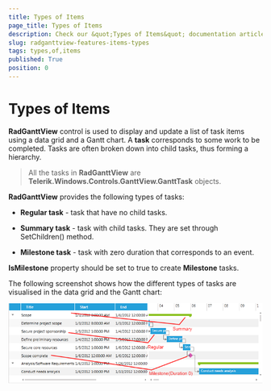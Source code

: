 ```yaml
---
title: Types of Items
page_title: Types of Items
description: Check our &quot;Types of Items&quot; documentation article for the RadGanttView {{ site.framework_name }} control.
slug: radganttview-features-items-types
tags: types,of,items
published: True
position: 0
---
```


# Types of Items

__RadGanttView__ control is used to display and update a list of task items using a data grid and a Gantt chart. A __task__ corresponds to some work to be completed. Tasks are often broken down into child tasks, thus forming a hierarchy.

>All the tasks in __RadGanttView__ are __Telerik.Windows.Controls.GanttView.GanttTask__ objects.
    
__RadGanttView__ provides the following types of tasks:

* __Regular task__ - task that have no child tasks.       	

* __Summary task__ - task with child tasks. They are set through SetChildren() method.

* __Milestone task__ - task with zero duration that corresponds to an event. 

__IsMilestone__ property should be set to true to create __Milestone__ tasks.

The following screenshot shows how the different types of tasks are visualised in the data grid and the Gantt chart:

![ganttview types of items](images/ganttview_types_of_items.png)

